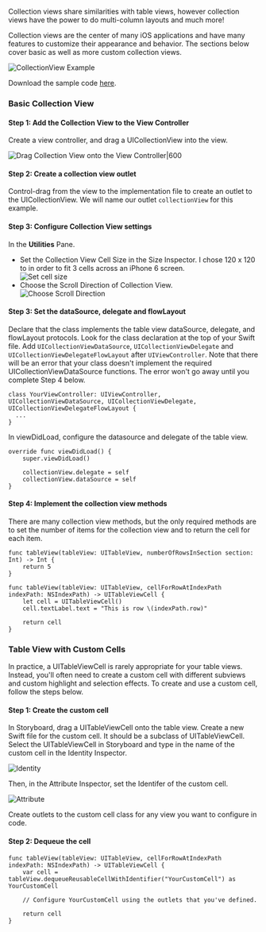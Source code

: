 Collection views share similarities with table views, however collection views have the power to do multi-column layouts and much more!


Collection views are the center of many iOS applications and have many features to customize their appearance and behavior. The sections below cover basic as well as more custom collection views.

![CollectionView Example]()

Download the sample code [here]().

### Basic Collection View

#### Step 1: Add the Collection View to the View Controller

Create a view controller, and drag a UICollectionView into the view.

![Drag Collection View onto the View Controller|600](http://i.imgur.com/VBgfYwW.gif)

#### Step 2: Create a collection view outlet

Control-drag from the view to the implementation file to create an outlet to the UICollectionView. We will name our outlet `collectionView` for this example.

#### Step 3: Configure Collection View settings
In the **Utilities** Pane.
- Set the Collection View Cell Size in the Size Inspector. I chose 120 x 120 to in order to fit 3 cells across an iPhone 6 screen.  
![Set cell size](http://i.imgur.com/DqsWoPu.png)
- Choose the Scroll Direction of Collection View.  
![Choose Scroll Direction](http://i.imgur.com/Sldr8wr.gif)
#### Step 3: Set the dataSource, delegate and flowLayout

Declare that the class implements the table view dataSource, delegate, and flowLayout protocols. Look for the class declaration at the top of your Swift file. Add `UICollectionViewDataSource`, `UICollectionViewDelegate` and `UICollectionViewDelegateFlowLayout` after `UIViewController`. Note that there will be an error that your class doesn't implement the required UICollectionViewDataSource functions. The error won't go away until you complete Step 4 below.

```
class YourViewController: UIViewController, UICollectionViewDataSource, UICollectionViewDelegate, UICollectionViewDelegateFlowLayout {
  ...
}
```

In viewDidLoad, configure the datasource and delegate of the table view.

```
override func viewDidLoad() {
    super.viewDidLoad()

    collectionView.delegate = self
    collectionView.dataSource = self
}

```

#### Step 4: Implement the collection view methods

There are many collection view methods, but the only required methods are to set the number of items for the collection view and to return the cell for each item.

```
func tableView(tableView: UITableView, numberOfRowsInSection section: Int) -> Int {
    return 5
}

func tableView(tableView: UITableView, cellForRowAtIndexPath indexPath: NSIndexPath) -> UITableViewCell {
    let cell = UITableViewCell()
    cell.textLabel.text = "This is row \(indexPath.row)"

    return cell
}

```

### Table View with Custom Cells

In practice, a UITableViewCell is rarely appropriate for your table views. Instead, you'll often need to create a custom cell with different subviews and custom highlight and selection effects. To create and use a custom cell, follow the steps below.

#### Step 1: Create the custom cell

In Storyboard, drag a UITableViewCell onto the table view. Create a new Swift file for the custom cell. It should be a subclass of UITableViewCell. Select the UITableViewCell in Storyboard and type in the name of the custom cell in the Identity Inspector.

![Identity](http://i.imgur.com/TMmgLJh.png)

Then, in the Attribute Inspector, set the Identifer of the custom cell.

![Attribute](http://i.imgur.com/WTGsMc8.png)

Create outlets to the custom cell class for any view you want to configure in code.

#### Step 2: Dequeue the cell

```
func tableView(tableView: UITableView, cellForRowAtIndexPath indexPath: NSIndexPath) -> UITableViewCell {
    var cell = tableView.dequeueReusableCellWithIdentifier("YourCustomCell") as YourCustomCell

    // Configure YourCustomCell using the outlets that you've defined.

    return cell
}

```